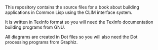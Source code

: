
This repository contains the source files for a book about building
applications in Common Lisp using the CLIM interface system.

It is written in TexInfo format so you will need the TexInfo
documentation building programs from GNU.

All diagrams are created in Dot files so you will also need the Dot
processing programs from Graphiz.
